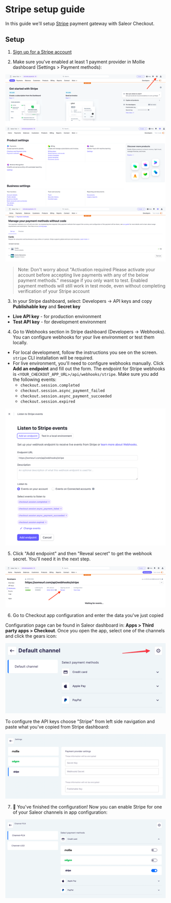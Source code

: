 # Stripe setup guide

In this guide we'll setup [Stripe](https://stripe.com) payment gateway with Saleor Checkout.

## Setup

1. [Sign up for a Stripe account](https://dashboard.stripe.com/register)

2. Make sure you've enabled at least 1 payment provider in Mollie dashboard (Settings > Payment methods):

![Getting to settings in Stripe dashboard](../screenshots/setup-stripe-1.png)
![Getting to payment providers in Stripe settings](../screenshots/setup-stripe-2.png)
![At least one payment method is enabled on Payment methods page](../screenshots/setup-stripe-3.png)

> Note: Don't worry about "Activation required Please activate your account before accepting live payments with any of the below payment methods." message if you only want to test. Enabled payment methods will still work in test mode, even without completing verification of your Stripe account

3. In your Stripe dashboard, select: Developers -> API keys and copy **Publishable key** and **Secret key**

- **Live API key** - for production environment
- **Test API key** - for development environment

4. Go to Webhooks section in Stripe dashboard (Developers -> Webhooks). You can configure webhooks for your live environment or test them locally.

- For local development, follow the instructions you see on the screen. `stripe` CLI installation will be required.
- For live environment, you'll need to configure webhooks manually. Click **Add an endpoint** and fill out the form. The endpoint for Stripe webhooks is `<YOUR_CHECKOUT_APP_URL>/api/webhooks/stripe`. Make sure you add the following events:
  - `checkout.session.completed`
  - `checkout.session.async_payment_failed`
  - `checkout.session.async_payment_succeeded`
  - `checkout.session.expired`

![Webhook configuration](../screenshots/setup-stripe-webhook-1.png)

5. Click "Add endpoint" and then "Reveal secret" to get the webhook secret. You'll need it in the next step.

![Reveal webhook secret](../screenshots/setup-stripe-webhook-2.png)

6. Go to Checkout app configuration and enter the data you've just copied

Configuration page can be found in Saleor dashboard in: **Apps > Third party apps > Checkout**. Once you open the app, select one of the channels and click the gears icon:

![Payment gateway configuration in Saleor dashboard](../screenshots/config-dashboard-2.png)

To configure the API keys choose "Stripe" from left side navigation and paste what you've copied from Stripe dashboard:

![Stripe config inside Saleor dashboard after env variable and profile id were pasted](../screenshots/config-dashboard-stripe.png)

7. 🏁 You've finished the configuration! Now you can enable Stripe for one of your Saleor channels in app configuration:

![Payment method configuration in Saleor dashboard](../screenshots/config-dashboard-1.png)
